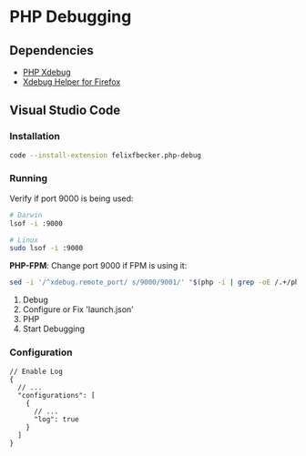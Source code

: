 # PHP Debugging

## Dependencies

- [PHP Xdebug](/php-xdebug.md)
- [Xdebug Helper for Firefox](https://addons.mozilla.org/en-US/firefox/addon/xdebug-helper-for-firefox/)

## Visual Studio Code

### Installation

```sh
code --install-extension felixfbecker.php-debug
```

### Running

Verify if port 9000 is being used:

```sh
# Darwin
lsof -i :9000

# Linux
sudo lsof -i :9000
```

**PHP-FPM**: Change port 9000 if FPM is using it:

```sh
sed -i '/^xdebug.remote_port/ s/9000/9001/' "$(php -i | grep -oE /.+/php.ini)"
```

1. Debug
2. Configure or Fix 'launch.json'
3. PHP
4. Start Debugging

### Configuration

```jsonc
// Enable Log
{
  // ...
  "configurations": [
    {
      // ...
      "log": true
    }
  ]
}
```

